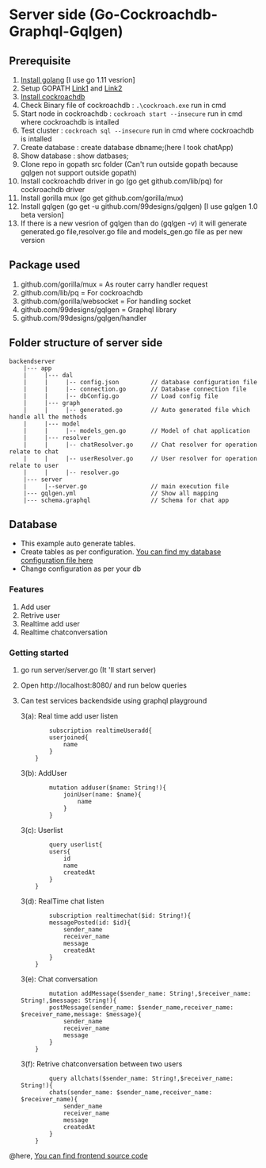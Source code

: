# Server side (Go-Cockroachdb-Graphql-Gqlgen) 

## Prerequisite

1. [Install golang](https://golang.org/dl/) [I use go 1.11 vesrion]
2. Setup GOPATH [Link1](https://golang.org/doc/code.html#GOPATH) and [Link2](https://github.com/golang/go/wiki/GOPATH)
3. [Install cockroachdb](https://www.cockroachlabs.com/docs/stable/install-cockroachdb-windows.html)
4. Check Binary file of cockroachdb : `.\cockroach.exe` run in cmd
5. Start node in cockroachdb : `cockroach start --insecure` run in cmd where cockroachdb is intalled
6. Test cluster : `cockroach sql --insecure` run in cmd where cockroachdb is intalled
7. Create database : create database dbname;(here I took chatApp)
8. Show database : show datbases;
9. Clone repo in gopath src folder (Can't run outside gopath because gqlgen not support outside gopath)
10. Install cockroachdb driver in go (go get github.com/lib/pq) for cockroachdb driver
11. Install gorilla mux (go get github.com/gorilla/mux)
12. Install gqlgen (go get -u github.com/99designs/gqlgen) [I use gqlgen 1.0 beta version]
13. If there is a new vesrion of gqlgen than do (gqlgen -v) it will generate generated.go file,resolver.go file and models_gen.go file as per new version

## Package used

1. github.com/gorilla/mux  = As router carry handler request
2. github.com/lib/pq       = For cockroachdb
3. github.com/gorilla/websocket = For handling socket 
4. github.com/99designs/gqlgen = Graphql library 
5. github.com/99designs/gqlgen/handler

## Folder structure of server side

    backendserver
        |--- app
        |     |--- dal
        |     |     |-- config.json         // database configuration file
        |     |     |-- connection.go       // Database connection file
        |     |     |-- dbConfig.go         // Load config file
        |     |--- graph
        |     |     |-- generated.go        // Auto generated file which handle all the methods 
        |     |--- model
        |     |     |-- models_gen.go       // Model of chat application
        |     |--- resolver
        |     |     |-- chatResolver.go     // Chat resolver for operation relate to chat
        |     |     |-- userResolver.go     // User resolver for operation relate to user
        |     |     |-- resolver.go
        |--- server
        |     |--server.go                  // main execution file
        |--- gqlgen.yml                     // Show all mapping
        |--- schema.graphql                 // Schema for chat app

## Database 

- This example auto generate tables.
- Create tables as per configuration. 
    [You can find my database configuration file here](https://github.com/AkhilxNair/chat-go-graphql/blob/master/backendserver/app/dal/config.json)
- Change configuration as per your db 

### Features

1. Add user
2. Retrive user
3. Realtime add user
4. Realtime chatconversation

### Getting started

1. go run server/server.go
       (It 'll start server)
2. Open  http://localhost:8080/ and run below queries
3. Can test services backendside using graphql playground

    3(a): Real time add user listen
    ```
            subscription realtimeUseradd{
            userjoined{
                name
            }
        }
    ```
    3(b): AddUser
    ```
            mutation adduser($name: String!){
                joinUser(name: $name){
                    name
                }
            }
    ```
    3(c): Userlist
    ```      
            query userlist{
            users{
                id
                name
                createdAt
            }
        }
    ```
    3(d): RealTime chat listen
    ```
            subscription realtimechat($id: String!){
            messagePosted(id: $id){
                sender_name
                receiver_name
                message
                createdAt
            }
        }
    ```
    3(e): Chat conversation
    ```
            mutation addMessage($sender_name: String!,$receiver_name: String!,$message: String!){
            postMessage(sender_name: $sender_name,receiver_name: $receiver_name,message: $message){
                sender_name
                receiver_name
                message
            }
        }
    ```
    3(f): Retrive chatconversation between two users
    ```
            query allchats($sender_name: String!,$receiver_name: String!){
            chats(sender_name: $sender_name,receiver_name: $receiver_name){
                sender_name
                receiver_name
                message
                createdAt
            }
        }
    ```



@here, [You can find frontend source code](https://github.com/AkhilxNair/chat-go-graphql/tree/master/frontend)